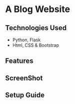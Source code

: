 # A Blog Website

## Technologies Used
- Python, Flask
- Html, CSS & Bootstrap

## Features

## ScreenShot

## Setup Guide
